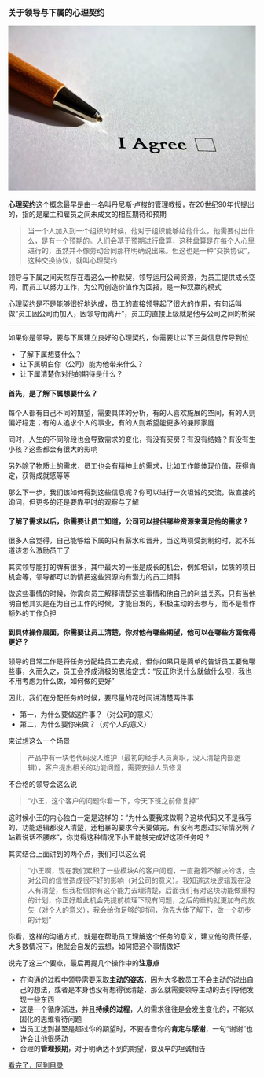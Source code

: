 ### 关于领导与下属的心理契约

![假装这里有一张图片](/static/img/agreement-1.png)

**心理契约**这个概念最早是由一名叫丹尼斯·卢梭的管理教授，在20世纪90年代提出的，指的是雇主和雇员之间未成文的相互期待和预期

> 当一个人加入到一个组织的时候，他对于组织能够给他什么，他需要付出什么，是有一个预期的。人们会基于预期进行盘算，这种盘算是在每个人心里进行的，虽然并不像劳动合同那样明确说出来。但这也是一种“交换协议”，这种交换协议，就叫心理契约

领导与下属之间天然存在着这么一种默契，领导运用公司资源，为员工提供成长空间，而员工以努力工作，为公司创造价值作为回报，是一种双赢的模式

心理契约是不是能够很好地达成，员工的直接领导起了很大的作用，有句话叫做“员工因公司而加入，因领导而离开”，员工的直接上级就是他与公司之间的桥梁

---

如果你是领导，要与下属建立良好的心理契约，你需要让以下三类信息传导到位

- 了解下属想要什么？
- 让下属明白你（公司）能为他带来什么？
- 让下属清楚你对他的期待是什么？

#### 首先，是了解下属想要什么？

每个人都有自己不同的期望，需要具体的分析，有的人喜欢施展的空间，有的人则偏好稳定；有的人追求个人的事业，有的人则希望能更多的兼顾家庭

同时，人生的不同阶段也会导致需求的变化，有没有买房？有没有结婚？有没有生小孩？这些都会有很大的影响

另外除了物质上的需求，员工也会有精神上的需求，比如工作能体现价值，获得肯定，获得成就感等等

那么下一步，我们该如何得到这些信息呢？你可以进行一次坦诚的交流，做直接的询问，但更多的还是要靠平时的观察与了解

#### 了解了需求以后，你需要让员工知道，公司可以提供哪些资源来满足他的需求？

很多人会觉得，自己能够给下属的只有薪水和晋升，当这两项受到制约时，就不知道该怎么激励员工了

其实领导能打的牌有很多，其中最大的一张是成长的机会，例如培训，优质的项目机会等，领导都可以酌情把这些资源向有潜力的员工倾斜

做这些事情的时候，你需向员工解释清楚这些事情和他自己的利益关系，只有当他明白他其实是在为自己工作的时候，才能自发的，积极主动的去参与，而不是看作额外的工作负担

#### 到具体操作层面，你需要让员工清楚，你对他有哪些期望，他可以在哪些方面做得更好？

领导的日常工作是将任务分配给员工去完成，但你如果只是简单的告诉员工要做哪些事，久而久之，员工会养成消极的思维定式：“反正你说什么就做什么呗，我也不用考虑为什么做，如何做的更好”

因此，我们在分配任务的时候，要尽量的花时间讲清楚两件事

- 第一，为什么要做这件事？（对公司的意义）
- 第二，为什么要你来做？（对个人的意义）

来试想这么一个场景

> 产品中有一块老代码没人维护（最初的经手人员离职，没人清楚内部逻辑），客户提出相关的功能问题，需要安排人员修复

不合格的领导会这么说

> “小王，这个客户的问题你看一下，今天下班之前修复掉”

这时候小王的内心独白一定是这样的：“为什么要我来做啊？这块代码又不是我写的，功能逻辑都没人清楚，还粗暴的要求今天要做完，有没有考虑过实际情况啊？站着说话不腰疼”，你觉得这种情况下小王能够完成好这项任务吗？

其实结合上面讲到的两个点，我们可以这么说

> “小王啊，现在我们累积了一些模块A的客户问题，一直拖着不解决的话，会对公司的信誉造成很不好的影响（对公司的意义）。我知道这块逻辑现在没人有清楚，但我相信你有这个能力去理清楚，后面我们有对这块功能做重构的计划，你正好趁此机会先提前梳理下现有问题，之后的重构就更加有的放矢（对个人的意义），我会给你足够的时间，你先大体了解下，做一个初步的计划”

你看，这样的沟通方式，就是在帮助员工理解这个任务的意义，建立他的责任感，大多数情况下，他就会自发的去想，如何把这个事情做好

说完了这三个要点，最后再提几个操作中的**注意点**

- 在沟通的过程中领导需要采取**主动的姿态**，因为大多数员工不会主动的说出自己的想法，或者是本身也没有想得很清楚，那么就需要领导主动的去引导他发现一些东西
- 这是一个循序渐进，并且**持续的过程**，人的需求往往是会发生变化的，不能以固化的思维看待问题
- 当员工达到甚至是超过你的期望时，不要吝啬你的**肯定**与**感谢**，一句“谢谢”也许会让他很感动
- 合理的**管理预期**，对于明确达不到的期望，要及早的坦诚相告


[看完了，回到目录](https://github.com/wangxinbo1987/notes)